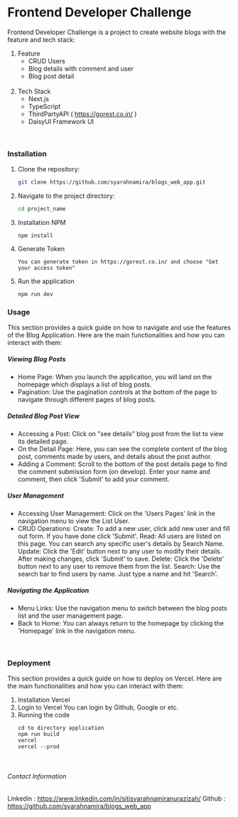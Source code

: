 # Frontend Developer Challenge

Frontend Developer Challenge is a project to create website blogs with the feature and tech stack:

1. Feature
    - CRUD Users
    - Blog details with comment and user
    - Blog post detail
    <br>
2. Tech Stack
    - Next.js
    - TypeScript
    - ThirdPartyAPI ( https://gorest.co.in/ )
    - DaisyUI Framework UI

<br>

### Installation

1. Clone the repository:
    ```bash 
    git clone https://github.com/syarahnamira/blogs_web_app.git 
    ```
2. Navigate to the project directory:
    ```bash
    cd project_name
    ```
3. Installation NPM
    ```
    npm install
    ```
4. Generate Token

    ```
    You can generate token in https://gorest.co.in/ and choose "Get your access token"
    ```

5. Run the application
    ```
    npm run dev
    ```


### Usage

This section provides a quick guide on how to navigate and use the features of the Blog Application. Here are the main functionalities and how you can interact with them:

##### Viewing Blog Posts
- Home Page: When you launch the application, you will land on the homepage which displays a list of blog posts.
- Pagination: Use the pagination controls at the bottom of the page to navigate through different pages of blog posts.

##### Detailed Blog Post View
- Accessing a Post: Click on "see details" blog post from the list to view its detailed page.
- On the Detail Page: Here, you can see the complete content of the blog post, comments made by users, and details about the post author.
- Adding a Comment: Scroll to the bottom of the post details page to find the comment submission form (on develop). Enter your name and comment, then click 'Submit' to add your comment.

##### User Management
- Accessing User Management: Click on the 'Users Pages' link in the navigation menu to view the List User.
- CRUD Operations:
Create: To add a new user, click add new user and fill out form. If you have done click 'Submit'.
Read: All users are listed on this page. You can search any specific user's details by Search Name.
Update: Click the 'Edit' button next to any user to modify their details. After making changes, click 'Submit' to save.
Delete: Click the 'Delete' button next to any user to remove them from the list.
Search: Use the search bar to find users by name. Just type a name and hit 'Search'.

##### Navigating the Application
- Menu Links: Use the navigation menu to switch between the blog posts list and the user management page.
- Back to Home: You can always return to the homepage by clicking the 'Homepage' link in the navigation menu.

<br>

### Deployment
This section provides a quick guide on how to deploy on Vercel. Here are the main functionalities and how you can interact with them:

1. Installation Vercel
2. Login to Vercel 
    You can login by Github, Google or etc.
3. Running the code
    ```
    cd to directory application
    npm run build
    vercel
    vercel --prod
    ```
<br>

###### Contact Information

Linkedin    : https://www.linkedin.com/in/sitisyarahnamiranurazizah/
Github      : https://github.com/syarahnamira/blogs_web_app

<br>
